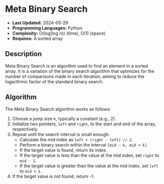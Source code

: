 # Meta Binary Search

- **Last Updated:** 2024-05-29
- **Programming Languages:** Python
- **Complexity:** O(log(log n)) (time), O(1) (space)
- **Requires:** A sorted array

## Description

Meta Binary Search is an algorithm used to find an element in a sorted array. It is a variation of the binary search algorithm that optimizes for the number of comparisons made in each iteration, aiming to reduce the logarithmic factor of the standard binary search.

## Algorithm

The Meta Binary Search algorithm works as follows:

1. Choose a jump size `k`, typically a constant (e.g., 2).
2. Initialize two pointers, `left` and `right`, to the start and end of the array, respectively.
3. Repeat until the search interval is small enough:
    - Calculate the mid index as `left + (right - left) // 2`.
    - Perform a binary search within the interval `[mid - k, mid + k]`.
    - If the target value is found, return its index.
    - If the target value is less than the value at the mid index, set `right` to `mid - 1`.
    - If the target value is greater than the value at the mid index, set `left` to `mid + 1`.
4. If the target value is not found, return -1.
